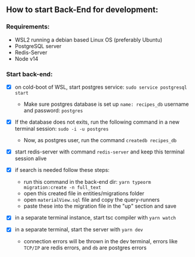 ## How to start Back-End for development:

### Requirements:

- WSL2 running a debian based Linux OS (preferably Ubuntu)
- PostgreSQL server
- Redis-Server
- Node v14

### Start back-end: 

- [x] on cold-boot of WSL, start postgres service: `sudo service postgresql start`
  - Make sure postgres database is set up `name: recipes_db` username and password: `postgres`

- [x] If the database does not exits, run the following command in a new terminal session: `sudo -i -u postgres`
  - Now, as postgres user, run the command `createdb recipes_db`

- [x] start redis-server with command `redis-server` and keep this terminal session alive

- [x] if search is needed follow these steps:
    - run this command in the back-end dir: `yarn typeorm migration:create -n full_text`
    - open this created file in entities/migrations folder
    - open `materialView.sql` file and copy the query-runners
    - paste these into the migration file in the "up" section and save

- [x] in a separate terminal instance, start tsc compiler with `yarn watch`

- [x] in a separate terminal, start the server with `yarn dev`
  - connection errors will be thrown in the dev terminal, errors like `TCP/IP` are redis errors, and `db` are postgres errors
